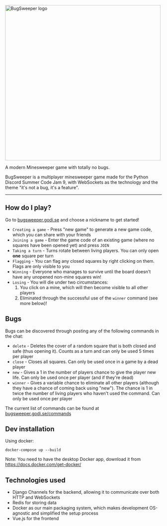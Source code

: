 <picture>
  <source media="(prefers-color-scheme: dark)" srcset="https://user-images.githubusercontent.com/65498475/181659011-5d3aa919-1dcf-4507-b443-2d9ca8d25641.svg">
  <source media="(prefers-color-scheme: light)" srcset="https://user-images.githubusercontent.com/65498475/180652320-46cf78bb-ecd0-4305-a37c-09fb9bdea69b.svg">
  <img alt="BugSweeper logo" width="500" src="="https://user-images.githubusercontent.com/65498475/181659011-5d3aa919-1dcf-4507-b443-2d9ca8d25641.svg">
</picture>

A modern Minesweeper game with totally no bugs.

BugSweeper is a multiplayer minesweeper game made for the Python Discord Summer Code Jam 9, with WebSockets as the technology and the theme "it's not a bug, it's a feature".


---





## How do I play?

Go to [bugsweeper.godi.se](https://bugsweeper.godi.se) and choose a nickname to get started!

- `Creating a game` - Press "new game" to generate a new game code, which you can share with your friends
- `Joining a game` - Enter the game code of an existing game (where no squares have been opened yet) and press `JOIN`
- `Taking a turn` - Turns rotate between living players. You can only open **one** square per turn
- `Flagging` - You can flag any closed squares by right clicking on them. Flags are only visible to you
- `Winning` - Everyone who manages to survive until the board doesn't have any unopened non-mine squares win!
- `Losing` - You will die under two circumstances:
  1. You click on a mine, which will then become visible to all other players
  2. Eliminated through the successful use of the `winner` command (see more below)!


## Bugs

Bugs can be discovered through posting any of the following commands in the chat:

- `delete` - Deletes the cover of a random square that is both closed and safe (thus opening it). Counts as a turn and can only be used 5 times per player
- `close` - Closes all squares. Can only be used once in a game by a dead player
- `new` - Gives a 1 in the number of players chance to give the player new life. Can only be used once per player (and if they're dead)
- `winner` - Gives a variable chance to eliminate all other players (although they have a chance of coming back using "new"). The chance is 1 in twice the number of living players who haven't used the command. Can only be used once per player

The current list of commands can be found at [bugsweeper.godi.se/commands](https://bugsweeper.godi.se/commands)


## Dev installation

Using docker:
```shell
docker-compose up --build
```
Note: You need to have the desktop Docker app, download it from https://docs.docker.com/get-docker/


## Technologies used

- Django Channels for the backend, allowing it to communicate over both HTTP and WebSockets
- Redis for storing data
- Docker as our main packaging system, which makes development OS-agnostic and simplified the setup process 
- Vue.js for the frontend
